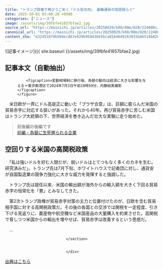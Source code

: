 ```yaml
---
title: "トランプ政権で再びうごめく「ドル安志向」 基軸通貨の信認揺らぐ"
date: 2025-10-01 05:00:28 +0900
categories: ["ニュース"]
image: /assets/img/39fbfe41657bfae2.jpg
source_url: "https://mainichi.jp/articles/20250929/k00/00m/020/224000c/"
canonical_url: "https://mainichi.jp/articles/20250929/k00/00m/020/224000c/"
content_sha: "e32d51879b504ec867e929b95843bb5bca01646d9263015b46518b826e419a0c"
---
```


![記事イメージ]({{ site.baseurl }}/assets/img/39fbfe41657bfae2.jpg)

## 記事本文（自動抽出）
<div><section class="articledetail-body is-mustpay" id="articledetail-body">



<div class="articledetail-image-left">
	<figure>
		
		<figcaption>変動相場制に移行後、為替の動向は経済に大きな影響を与える＝東京都港区で2024年7月3日午前10時59分、内藤絵美撮影</figcaption>
	</figure>
</div>
<p>　米日欧が一斉にドル高是正に動いた「プラザ合意」は、巨額に膨らんだ米国の貿易赤字に対応する狙いがあった。それから40年。再び貿易赤字に苦しむ米国はトランプ大統領の下、世界経済を巻き込んだ壮大な実験に走り始めた。</p>
<blockquote>
	<p>前後編の後編です<br><a href="https://mainichi.jp/articles/20250929/k00/00m/020/219000c">前編・為替に生死握られる企業</a></p>
</blockquote>
<h2>空回りする米国の高関税政策</h2>
<p>　「私は強いドルを好む人間だが、弱いドルはとてつもなく多くのカネを生む。研究済みだ」。トランプ氏は7月下旬、ホワイトハウスで記者団に対し、通貨安が自国製造業の競争力強化に大きな威力を発揮すると強調した。</p>
<p>　トランプ氏は就任以来、米国の輸出額が海外からの輸入額を大きく下回る貿易赤字の恒常化を「悪」とみなしてきた。</p>
<p>　第2次トランプ政権が貿易赤字対策の主力と位置付けたのが、日欧を含む貿易相手国に対する高関税政策だ。その後の各国との交渉では関税を一定程度、引き下げる見返りに、農産物や航空機など米国産品の大量購入を約束させた。高関税で脅しつつ米国からの輸出を増やせば、貿易赤字は改善するという思惑だ。</p>
<p>　…</p>


								</section>
								
								
                                </div>

[出典はこちら](https://mainichi.jp/articles/20250929/k00/00m/020/224000c/)
